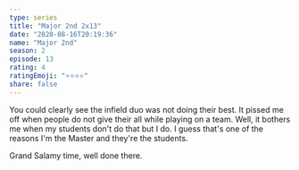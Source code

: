 ```yaml
--- 
type: series 
title: "Major 2nd 2x13" 
date: "2020-08-16T20:19:36" 
name: "Major 2nd" 
season: 2 
episode: 13 
rating: 4 
ratingEmoji: "⭐️⭐️⭐️⭐️" 
share: false 
---
```


You could clearly see the infield duo was not doing their best. It pissed me off when people do not give their all while playing on a team. Well, it bothers me when my students don't do that but I do. I guess that's one of the reasons I'm the Master and they're the students.

Grand Salamy time, well done there.

